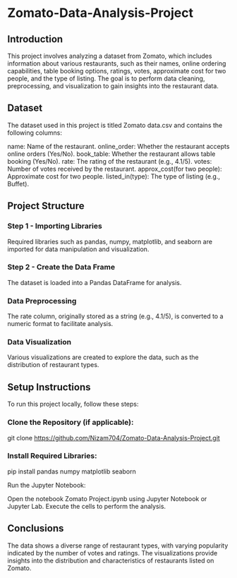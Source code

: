 # Zomato-Data-Analysis-Project

## Introduction
This project involves analyzing a dataset from Zomato, which includes information about various restaurants, such as their names, online ordering capabilities, table booking options, ratings, votes, approximate cost for two people, and the type of listing. The goal is to perform data cleaning, preprocessing, and visualization to gain insights into the restaurant data.

## Dataset
The dataset used in this project is titled Zomato data.csv and contains the following columns:

name: Name of the restaurant.
online_order: Whether the restaurant accepts online orders (Yes/No).
book_table: Whether the restaurant allows table booking (Yes/No).
rate: The rating of the restaurant (e.g., 4.1/5).
votes: Number of votes received by the restaurant.
approx_cost(for two people): Approximate cost for two people.
listed_in(type): The type of listing (e.g., Buffet).

## Project Structure
### Step 1 - Importing Libraries
Required libraries such as pandas, numpy, matplotlib, and seaborn are imported for data manipulation and visualization.

### Step 2 - Create the Data Frame
The dataset is loaded into a Pandas DataFrame for analysis.

### Data Preprocessing
The rate column, originally stored as a string (e.g., 4.1/5), is converted to a numeric format to facilitate analysis.

### Data Visualization
Various visualizations are created to explore the data, such as the distribution of restaurant types.

## Setup Instructions
To run this project locally, follow these steps:

### Clone the Repository (if applicable):
git clone https://github.com/Nizam704/Zomato-Data-Analysis-Project.git

### Install Required Libraries:
pip install pandas numpy matplotlib seaborn

Run the Jupyter Notebook:

Open the notebook Zomato Project.ipynb using Jupyter Notebook or Jupyter Lab.
Execute the cells to perform the analysis.

## Conclusions

The data shows a diverse range of restaurant types, with varying popularity indicated by the number of votes and ratings.
The visualizations provide insights into the distribution and characteristics of restaurants listed on Zomato.
